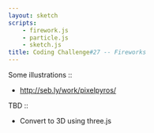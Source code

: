 ```yaml
---
layout: sketch
scripts: 
    - firework.js
    - particle.js
    - sketch.js
title: Coding Challenge#27 -- Fireworks
---
```


Some illustrations ::

* <http://seb.ly/work/pixelpyros/>

TBD :: 

* Convert to 3D using three.js
